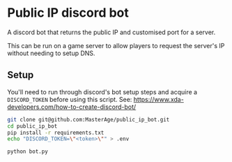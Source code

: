 # Public IP discord bot
A discord bot that returns the public IP and customised port for a server. 

This can be run on a game server to allow players to request the server's IP without needing to setup DNS.

## Setup
You'll need to run through discord's bot setup steps and acquire a `DISCORD_TOKEN` before using this script.
See: https://www.xda-developers.com/how-to-create-discord-bot/

```bash
git clone git@github.com:MasterAge/public_ip_bot.git
cd public_ip_bot
pip install -r requirements.txt
echo "DISCORD_TOKEN=\"<token>\"" > .env

python bot.py
```